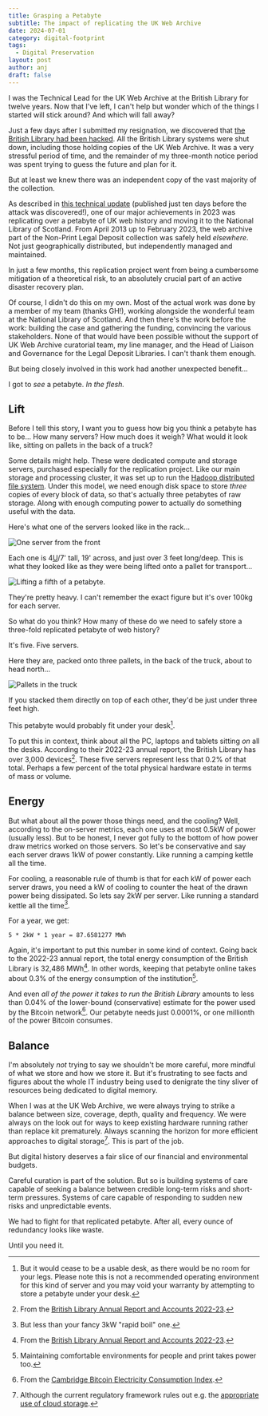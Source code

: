 ```yaml
---
title: Grasping a Petabyte
subtitle: The impact of replicating the UK Web Archive
date: 2024-07-01
category: digital-footprint
tags:
  - Digital Preservation
layout: post
author: anj
draft: false
---
```

I was the Technical Lead for the UK Web Archive at the British Library for twelve years. Now that I've left, I can't help but wonder which of the things I started will stick around? And which will fall away?

Just a few days after I submitted my resignation, we discovered that [the British Library had been hacked](https://en.wikipedia.org/wiki/British_Library_cyberattack). All the British Library systems were shut down, including those holding copies of the UK Web Archive. It was a very stressful period of time, and the remainder of my three-month notice period was spent trying to guess the future and plan for it.

But at least we knew there was an independent copy of the vast majority of the collection.

As described in [this technical update](https://blogs.bl.uk/webarchive/2023/10/uk-web-archive-technical-update-autumn-2023.html) (published just ten days before the attack was discovered!), one of our major achievements in 2023 was replicating over a petabyte of UK web history and moving it to the National Library of Scotland. From April 2013 up to February 2023, the web archive part of the Non-Print Legal Deposit collection was safely held *elsewhere*. Not just geographically distributed, but independently managed and maintained.

In just a few months, this replication project went from being a cumbersome mitigation of a theoretical risk, to an absolutely crucial part of an active disaster recovery plan. 

Of course, I didn't do this on my own. Most of the actual work was done by a member of my team (thanks GH!), working alongside the wonderful team at the National Library of Scotland. And then there's the work before the work: building the case and gathering the funding, convincing the various stakeholders. None of that would have been possible without the support of UK Web Archive curatorial team, my line manager, and the Head of Liaison and Governance for the Legal Deposit Libraries. I can't thank them enough.

But being closely involved in this work had another unexpected benefit...

I got to *see* a petabyte. *In the flesh.*

## Lift

Before I tell this story, I want you to guess how big you think a petabyte has to be... How many servers? How much does it weigh? What would it look like, sitting on pallets in the back of a truck?

Some details might help. These were dedicated compute and storage servers, purchased especially for the replication project. Like our main storage and processing cluster, it was set up to run the [Hadoop distributed file system](https://hadoop.apache.org/docs/r1.2.1/hdfs_design.html). Under this model, we need enough disk space to store *three* copies of every block of data, so that's actually three petabytes of raw storage. Along with enough computing power to actually do something useful with the data.

Here's what one of the servers looked like in the rack...

![One server from the front](/assets/images/uploads/img_3391.jpeg)

Each one is 4[U](https://en.wikipedia.org/wiki/Rack_unit)/7' tall, 19' across, and just over 3 feet long/deep. This is what they looked like as they were being lifted onto a pallet for transport...

![Lifting a fifth of a petabyte.](/assets/images/uploads/img_3389.jpeg)

They're pretty heavy. I can't remember the exact figure but it's over 100kg for each server. 

So what do you think? How many of these do we need to safely store a three-fold replicated petabyte of web history?

It's five. Five servers.

Here they are, packed onto three pallets, in the back of the truck, about to head north...

![Pallets in the truck](/assets/images/uploads/img_3394.jpeg)

If you stacked them directly on top of each other, they'd be just under three feet high. 

This petabyte would probably fit under your desk[^0].

To put this in context, think about all the PC, laptops and tablets sitting *on* all the desks. According to their 2022-23 annual report, the British Library has over 3,000 devices[^1]. These five servers represent less that 0.2% of that total. Perhaps a few percent of the total physical hardware estate in terms of mass or volume.

## Energy

But what about all the power those things need, and the cooling? Well, according to the on-server metrics, each one uses at most 0.5kW of power (usually less). But to be honest, I never got fully to the bottom of how power draw metrics worked on those servers. So let's be conservative and say each server draws 1kW of power constantly. Like running a camping kettle all the time.

For cooling, a reasonable rule of thumb is that for each kW of power each server draws, you need a kW of cooling to counter the heat of the drawn power being dissipated.  So lets say 2kW per server. Like running a standard kettle all the time[^2].

For a year, we get:

```
5 * 2kW * 1 year = 87.6581277 MWh
```

Again, it's important to put this number in some kind of context. Going back to the 2022-23 annual report, the total energy consumption of the British Library is 32,486 MWh[^1]. In other words, keeping that petabyte online takes about 0.3% of the energy consumption of the institution[^3].

And even *all of the power it takes to run the British Library* amounts to less than 0.04% of the lower-bound (conservative) estimate for the power used by the Bitcoin network[^4]. Our petabyte needs just 0.0001%, or one millionth of the power Bitcoin consumes.

## Balance

I'm absolutely *not* trying to say we shouldn't be more careful, more mindful of what we store and how we store it.  But it's frustrating to see facts and figures about the whole IT industry being used to denigrate the tiny sliver of resources being dedicated to digital memory.

When I was at the UK Web Archive, we were always trying to strike a balance between size, coverage, depth, quality and frequency. We were always on the look out for ways to keep existing hardware running rather than replace kit prematurely. Always scanning the horizon for more efficient approaches to digital storage[^5]. This is part of the job. 

But digital history deserves a fair slice of our financial and environmental budgets.

Careful curation is part of the solution. But so is building systems of care capable of seeking a balance between credible long-term risks and short-term pressures. Systems of care capable of responding to sudden new risks and unpredictable events.

We had to fight for that replicated petabyte. After all, every ounce of redundancy  looks like waste.

Until you need it.



[^0]: But it would cease to be a usable desk, as there would be no room for your legs. Please note this is not a recommended operating environment for this kind of server and you may void your warranty by attempting to store a petabyte under your desk.
[^1]: From the [British Library Annual Report and Accounts 2022-23](https://www.gov.uk/government/publications/british-library-annual-report-and-accounts-2022-23). 
[^2]: But less than your fancy 3kW "rapid boil" one.
[^3]: Maintaining comfortable environments for people and print takes power too.
[^4]: From the [Cambridge Bitcoin Electricity Consumption Index](https://ccaf.io/cbnsi/cbeci).
[^5]: Although the current regulatory framework rules out e.g. the [appropriate use of cloud storage](https://www.dpconline.org/blog/is-digital-preservation-bad-for-the-environment).
